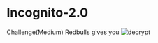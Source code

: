 # Incognito-2.0
Challenge(Medium) Redbulls gives you
![decrypt](https://user-images.githubusercontent.com/62828693/115561144-e7c1c600-a2d2-11eb-9f6f-729de039f6d3.png)
